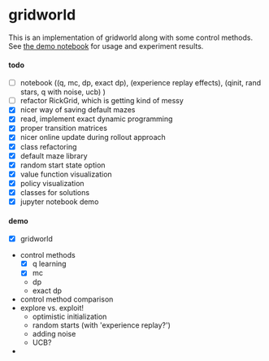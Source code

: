 # gridworld
This is an implementation of gridworld along with some control methods. See [the demo notebook](https://github.com/rwarren2163/rl_sandbox/blob/master/demo.ipynb) for usage and experiment results. 

#### todo
- [ ] notebook ((q, mc, dp, exact dp), (experience replay effects), (qinit, rand stars, q with noise, ucb) )
- [ ] refactor RickGrid, which is getting kind of messy
- [X] nicer way of saving default mazes
- [X] read, implement exact dynamic programming
- [X] proper transition matrices
- [X] nicer online update during rollout approach
- [X] class refactoring
- [X] default maze library
- [X] random start state option
- [X] value function visualization
- [X] policy visualization
- [X] classes for solutions
- [X] jupyter notebook demo

#### demo
- [X] gridworld
- control methods
    - [X] q learning
    - [X] mc
    - dp
    - exact dp
- control method comparison
- explore vs. exploit!
    - optimistic initialization
    - random starts (with 'experience replay?')
    - adding noise
    - UCB?
- 